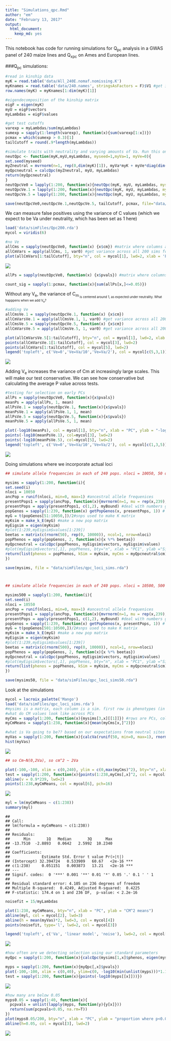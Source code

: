 ```yaml
---
title: "Simulations_qpc.Rmd"
author: "em"
date: "February 13, 2017"
output:
  html_document:
    keep_md: yes
---
```




This notebook has code for running simulations for Q<sub>pc</sub> analysis in a GWAS panel of 240 maize lines and Q<sub>xpc</sub> on Ames and European lines.


###Q<sub>pc</sub> simulations:


```r
#read in kinship data
myK = read.table('data/All_240E.nomaf.nomissing.K')
myKnames = read.table('data/240.names', stringsAsFactors = F)$V1 #get individual names
row.names(myK) = myKnames[1:dim(myK)[1]]

#eigendecomposition of the kinship matrix
eigF = eigen(myK)
myU = eigF$vectors
myLambdas = eigF$values

#get test cutoffs
varexp = myLambdas/sum(myLambdas)
sumexp = sapply(1:length(varexp), function(x){sum(varexp[1:x])})
pcmax = which(sumexp > 0.3)[1]
tailCutoff = round(.9*length(myLambdas))
```


```r
#simulate traits with neutrality and varying amounts of Va. Run this once and save output to save time.
neutQpc <- function(myK,myU,myLambdas, myseed=1,myVa=1, myVe=0){
set.seed(myseed)
myZneutral = mvrnorm(n=1, rep(0,dim(myK)[1]), myVa*myK + myVe*diag(dim(myK)[1])) #neutral traits
myQpcneutral = calcQpc(myZneutral, myU, myLambdas)
return(myQpcneutral)
}
neutQpcVe0 = lapply(1:200, function(x){neutQpc(myK, myU, myLambdas, myseed=x, myVa=1, myVe=0)})#no Ve
neutQpcVe.1 = lapply(1:200, function(x){neutQpc(myK, myU, myLambdas, myseed=x,myVa=1, myVe=.1)}) #Ve = Va/10
neutQpcVe.5 = lapply(1:200, function(x){neutQpc(myK, myU, myLambdas, myseed=x,myVa=1, myVe=.5)}) #Ve = Va/2

save(neutQpcVe0,neutQpcVe.1,neutQpcVe.5, tailCutoff, pcmax, file="data/simFiles/Qpc200.rda")
```

We can measure false positives using the variance of C values (which we expect to be Va under neutrality, which has been set as 1 here)

```r
load('data/simFiles/Qpc200.rda')
mycol = viridis(6)

#no Ve
allCms = sapply(neutQpcVe0, function(x) {x$cm}) #matrix where columns are the Cm values for a given simulation (from PC1 to PC 239)
allCmVars = apply(allCms, 1, var0) #get variance across all 200 sims for each pc
plot(allCmVars[1:tailCutoff], bty="n", col = mycol[1], lwd=2, xlab = 'PC', ylab = "var(Cm) with no Ve", xlim = c(0,tailCutoff))
```

![](Simulations-traitqpc_files/figure-html/qpc-sims-cont-1.png)<!-- -->

```r
allPs = sapply(neutQpcVe0, function(x) {x$pvals}) #matrix where columns are the Cm values for a given simulation (from PC1 to PC 239)

count_sig = sapply(1:pcmax, function(x){sum(allPs[x,]<=0.05)})
```

Without any V<sub>e</sub>, the variance of C<sub>m<sub> is centered around 1, as expected under neutrality. What happpens when we add V<sub>e</sub>?


```r
#adding Ve
allCmsVe.1 = sapply(neutQpcVe.1, function(x) {x$cm})
allCmVarsVe.1 = apply(allCmsVe.1, 1, var0) #get variance across all 200 sims for each pc
allCmsVe.5 = sapply(neutQpcVe.5, function(x) {x$cm})
allCmVarsVe.5 = apply(allCmsVe.5, 1, var0) #get variance across all 200 sims for each pc

plot(allCmVarsVe.5[1:tailCutoff], bty="n", col = mycol[1], lwd=2, xlab = 'PC', ylab = "var(Cm)", xlim = c(0, tailCutoff), ylim=c(0,3.5))
points(allCmVarsVe.1[1:tailCutoff], col = mycol[3], lwd=2)
points(allCmVars[1:tailCutoff], col = mycol[5], lwd=2)
legend('topleft', c('Ve=0','Ve=Va/10','Ve=Va/2'), col = mycol[c(5,3,1)], pch=1, bty="n", pt.lwd=2)
```

![](Simulations-traitqpc_files/figure-html/unnamed-chunk-1-1.png)<!-- -->

Adding V<sub>e</sub> increases the variance of Cm at increasingly large scales. This will make our test conservative. We can see how conservative but calculating the average P value across tests. 


```r
#testing for selection on early PCs
allPs = sapply(neutQpcVe0, function(x){x$pvals})
meanPs = apply(allPs, 1, mean)
allPsVe.1 = sapply(neutQpcVe.1, function(x){x$pvals})
meanPsVe.1 = apply(allPsVe.1, 1, mean)
allPsVe.5 = sapply(neutQpcVe.5, function(x){x$pvals})
meanPsVe.5 = apply(allPsVe.5, 1, mean)

plot(-log10(meanPs), col = mycol[1], bty="n", xlab = "PC", ylab = "-log10(p)", ylim=c(0.1,0.5), lwd=2)
points(-log10(meanPsVe.1), col=mycol[3], lwd=2)
points(-log10(meanPsVe.5), col=mycol[5], lwd=2)
legend('topleft', c('Ve=0','Ve=Va/10','Ve=Va/2'), col = mycol[c(1,3,5)], pch=1, bty="n", pt.lwd=2)
```

![](Simulations-traitqpc_files/figure-html/unnamed-chunk-2-1.png)<!-- -->

Doing simulations where we incorporate actual loci


```r
## simulate allele frequencies in each of 240 pops. nloci = 10050, 50 of these are used to make the trait, the rest to estimate K

mysims = sapply(1:200, function(i){
set.seed(i)
nloci = 10050
ancPop = runif(nloci, min=0, max=1) #ancestral allele frequenices
presentPops1 = sapply(ancPop, function(x){mvrnorm(n=1, mu = rep(x,239), x*(1-x)*myK)})
presentPops = apply(presentPops1, c(1,2), myBound) #deal with numbers greater or less than 0 (the outer bounds are sticky)
popGenos = sapply(1:239, function(x) getPopGenos(x, presentPops, 1)) # matrix where each row is a SNP and each column is an individual
myG = t(popGenos[51:10050,])/2#snps used to make K matrix
myKsim = make_k_E(myG) #make a new pop matrix
myEigsim = eigen(myKsim)
#plot(1:239,myEigsim$values[1:239])
beetas = matrix(c(rnorm(50), rep(0, 10000)), ncol=1, nrow=nloci) 
popPhenos = apply(popGenos, 2, function(x){x %*% beetas})
myQpcneutral = calcQpc(popPhenos, myEigsim$vectors, myEigsim$values)
#plot(myEigsim$vectors[,1], popPhenos, bty="n", xlab = "PC1", ylab ="Sim phenos"
return(list(phenos = popPhenos, kSim = myKsim, myCms = myQpcneutral$cm))
})

save(mysims, file = "data/simFiles/qpc_loci_sims.rda")



## simulate allele frequencies in each of 240 pops. nloci = 10500, 500 of these are used to make the trait, the rest to estimate K

mysims500 = sapply(1:200, function(i){
set.seed(i)
nloci = 10550
ancPop = runif(nloci, min=0, max=1) #ancestral allele frequenices
presentPops1 = sapply(ancPop, function(x){mvrnorm(n=1, mu = rep(x,239), x*(1-x)*myK)})
presentPops = apply(presentPops1, c(1,2), myBound) #deal with numbers greater or less than 0 (the outer bounds are sticky)
popGenos = sapply(1:239, function(x) getPopGenos(x, presentPops, 1)) # matrix where each row is a SNP and each column is an individual
myG = t(popGenos[501:10500,])/2#snps used to make K matrix
myKsim = make_k_E(myG) #make a new pop matrix
myEigsim = eigen(myKsim)
#plot(1:239,myEigsim$values[1:239])
beetas = matrix(c(rnorm(500), rep(0, 10000)), ncol=1, nrow=nloci) 
popPhenos = apply(popGenos, 2, function(x){x %*% beetas})
myQpcneutral = calcQpc(popPhenos, myEigsim$vectors, myEigsim$values)
#plot(myEigsim$vectors[,1], popPhenos, bty="n", xlab = "PC1", ylab ="Sim phenos"
return(list(phenos = popPhenos, kSim = myKsim, myCms = myQpcneutral$cm))
})

save(mysims50, file = "data/simFiles/qpc_loci_sims50.rda")
```


Look at the simulations

```r
mycol = lacroix_palette('Mango')
load('data/simFiles/qpc_loci_sims.rda')
#mysims is a matrix, each column is a sim. first row is phenotypes (in 1 item list), second row is a one item list with the kinship matrix in it, third row is a list of the cm values. 
#what do CM values look like across PCs
myCms = sapply(1:200, function(x){mysims[3,x][[1]]}) #rows are PCs, cols are simulations
myCmMeans = sapply(1:238, function(x){mean(myCms[x,]^2)})

#what is Va going to be?? based on our expectations from neutral sites
myVas = sapply(1:200, function(x){calcVa(runif(50, min=0, max=1), rnorm(50))})
hist(myVas)
```

![](Simulations-traitqpc_files/figure-html/unnamed-chunk-4-1.png)<!-- -->

```r
## so Cm~N(0,2Va), so cm^2 ~ 2Va

plot(-100,-100, xlim = c(0,240), ylim = c(0,max(myCms)^2), bty="n", xlab = "PC", ylab = "Cm^2")
test = sapply(1:200, function(x){points(1:238,myCms[,x]^2, col = mycol[3])})
abline(v = 0.9*239, lwd=2)
points(1:238,myCmMeans, col = mycol[6], pch=16)
```

![](Simulations-traitqpc_files/figure-html/unnamed-chunk-4-2.png)<!-- -->

```r
myl = lm(myCmMeans ~ c(1:238))
summary(myl)
```

```
## 
## Call:
## lm(formula = myCmMeans ~ c(1:238))
## 
## Residuals:
##      Min       1Q   Median       3Q      Max 
## -13.7510  -2.8893   0.0642   2.5992  10.2340 
## 
## Coefficients:
##              Estimate Std. Error t value Pr(>|t|)    
## (Intercept) 32.394724   0.533909   60.67   <2e-16 ***
## c(1:238)     0.051151   0.003873   13.21   <2e-16 ***
## ---
## Signif. codes:  0 '***' 0.001 '**' 0.01 '*' 0.05 '.' 0.1 ' ' 1
## 
## Residual standard error: 4.105 on 236 degrees of freedom
## Multiple R-squared:  0.4249,	Adjusted R-squared:  0.4225 
## F-statistic: 174.4 on 1 and 236 DF,  p-value: < 2.2e-16
```

```r
noisefit = 15/myLambdas

plot(1:238, myCmMeans, bty="n", xlab = "PC", ylab = "CM^2 means")
abline(myl, col = mycol[2], lwd=3)
abline(h = mean(myVas)*2, lwd=3, col = mycol[4])
points(noisefit, type='l', lwd=2, col = mycol[3])

legend('topleft', c('Va', 'linear model', 'noise'), lwd=2, col = mycol[c(4,2,3)], bty="n")
```

![](Simulations-traitqpc_files/figure-html/unnamed-chunk-4-3.png)<!-- -->

```r
#how often are we detecting selection using our standard parameters
myQpc = sapply(1:200, function(x){calcQpc(mysims[1,x]$phenos, eigen(mysims[2,x]$kSim)$vectors, eigen(mysims[2,x]$kSim)$values)})

myps = sapply(1:200, function(x){myQpc[,x]$pvals})
plot(-100,-100, xlim = c(0,40), ylim=c(0, -log10(min(unlist(myps)))*1.1), bty="n", xlab = "PC", ylab = "-log10 p")
test = sapply(1:200, function(x){points(-log10(myps[[x]]))})
```

![](Simulations-traitqpc_files/figure-html/unnamed-chunk-4-4.png)<!-- -->

```r
#how many are below 0.05
myps0.05 = sapply(1:40, function(x){
  pcpvals = unlist(lapply(myps, function(y){y[x]}))
  return(sum(pcpvals<0.05, na.rm=T))
})
plot(myps0.05/200, bty="n", xlab = "PC", ylab = "proportion where p<0.05", ylim = c(0,0.25))
abline(h=0.05, col = mycol[3], lwd=2)
```

![](Simulations-traitqpc_files/figure-html/unnamed-chunk-4-5.png)<!-- -->
































